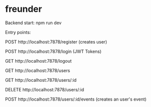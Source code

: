 # freunder
Backend start: npm run dev

Entry points:

POST http://localhost:7878/register (creates user)

POST http://localhost:7878/login (JWT Tokens)

GET http://localhost:7878/logout


GET http://localhost:7878/users

GET http://localhost:7878/users/:id

DELETE http://localhost:7878/users/:id


POST http://localhost:7878/users/:id/events (creates an user's event)
